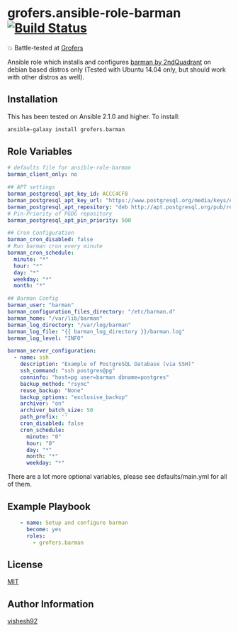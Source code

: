 grofers.ansible-role-barman [![Build Status](https://travis-ci.org/grofers/ansible-role-barman.svg?branch=master)](https://travis-ci.org/grofers/ansible-role-barman)
=========

💥 Battle-tested at [Grofers](https://grofers.com/)

Ansible role which installs and configures
[barman by 2ndQuadrant](http://www.pgbarman.org/) on debian based distros only
(Tested with Ubuntu 14.04 only, but should work with other distros as well).

Installation
------------

This has been tested on Ansible 2.1.0 and higher.
To install:
```bash
ansible-galaxy install grofers.barman
```

Role Variables
--------------

```yaml
# defaults file for ansible-role-barman
barman_client_only: no

## APT settings
barman_postgresql_apt_key_id: ACCC4CF8
barman_postgresql_apt_key_url: "https://www.postgresql.org/media/keys/ACCC4CF8.asc"
barman_postgresql_apt_repository: "deb http://apt.postgresql.org/pub/repos/apt/ {{ansible_distribution_release}}-pgdg main"
# Pin-Priority of PGDG repository
barman_postgresql_apt_pin_priority: 500

## Cron Configuration
barman_cron_disabled: false
# Run barman cron every minute
barman_cron_schedule:
  minute: "*"
  hour: "*"
  day: "*"
  weekday: "*"
  month: "*"

## Barman Config
barman_user: "barman"
barman_configuration_files_directory: "/etc/barman.d"
barman_home: "/var/lib/barman"
barman_log_directory: "/var/log/barman"
barman_log_file: "{{ barman_log_directory }}/barman.log"
barman_log_level: "INFO"

barman_server_configuration:
  - name: ssh
    description: "Example of PostgreSQL Database (via SSH)"
    ssh_command: "ssh postgres@pg"
    conninfo: "host=pg user=barman dbname=postgres"
    backup_method: "rsync"
    reuse_backup: "None"
    backup_options: "exclusive_backup"
    archiver: "on"
    archiver_batch_size: 50
    path_prefix: ''
    cron_disabled: false
    cron_schedule:
      minute: "0"
      hour: "0"
      day: "*"
      month: "*"
      weekday: "*"
```
There are a lot more optional variables, please see defaults/main.yml for all
of them.

Example Playbook
----------------

```yaml
    - name: Setup and configure barman
      become: yes
      roles:
        - grofers.barman
```

License
-------

[MIT](LICENSE)

Author Information
------------------

[vishesh92](github.com/vishesh92)
